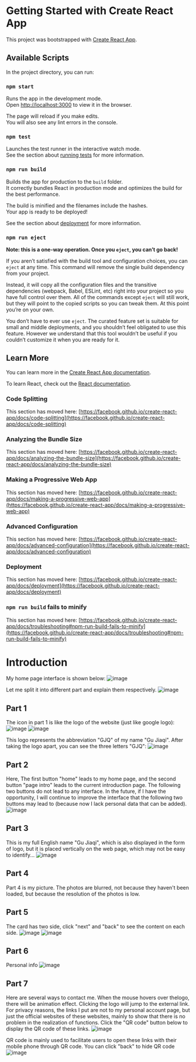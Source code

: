 # Getting Started with Create React App

This project was bootstrapped with [Create React App](https://github.com/facebook/create-react-app).

## Available Scripts

In the project directory, you can run:

### `npm start`

Runs the app in the development mode.\
Open [http://localhost:3000](http://localhost:3000) to view it in the browser.

The page will reload if you make edits.\
You will also see any lint errors in the console.

### `npm test`

Launches the test runner in the interactive watch mode.\
See the section about [running tests](https://facebook.github.io/create-react-app/docs/running-tests) for more information.

### `npm run build`

Builds the app for production to the `build` folder.\
It correctly bundles React in production mode and optimizes the build for the best performance.

The build is minified and the filenames include the hashes.\
Your app is ready to be deployed!

See the section about [deployment](https://facebook.github.io/create-react-app/docs/deployment) for more information.

### `npm run eject`

**Note: this is a one-way operation. Once you `eject`, you can’t go back!**

If you aren’t satisfied with the build tool and configuration choices, you can `eject` at any time. This command will remove the single build dependency from your project.

Instead, it will copy all the configuration files and the transitive dependencies (webpack, Babel, ESLint, etc) right into your project so you have full control over them. All of the commands except `eject` will still work, but they will point to the copied scripts so you can tweak them. At this point you’re on your own.

You don’t have to ever use `eject`. The curated feature set is suitable for small and middle deployments, and you shouldn’t feel obligated to use this feature. However we understand that this tool wouldn’t be useful if you couldn’t customize it when you are ready for it.

## Learn More

You can learn more in the [Create React App documentation](https://facebook.github.io/create-react-app/docs/getting-started).

To learn React, check out the [React documentation](https://reactjs.org/).

### Code Splitting

This section has moved here: [https://facebook.github.io/create-react-app/docs/code-splitting](https://facebook.github.io/create-react-app/docs/code-splitting)

### Analyzing the Bundle Size

This section has moved here: [https://facebook.github.io/create-react-app/docs/analyzing-the-bundle-size](https://facebook.github.io/create-react-app/docs/analyzing-the-bundle-size)

### Making a Progressive Web App

This section has moved here: [https://facebook.github.io/create-react-app/docs/making-a-progressive-web-app](https://facebook.github.io/create-react-app/docs/making-a-progressive-web-app)

### Advanced Configuration

This section has moved here: [https://facebook.github.io/create-react-app/docs/advanced-configuration](https://facebook.github.io/create-react-app/docs/advanced-configuration)

### Deployment

This section has moved here: [https://facebook.github.io/create-react-app/docs/deployment](https://facebook.github.io/create-react-app/docs/deployment)

### `npm run build` fails to minify

This section has moved here: [https://facebook.github.io/create-react-app/docs/troubleshooting#npm-run-build-fails-to-minify](https://facebook.github.io/create-react-app/docs/troubleshooting#npm-run-build-fails-to-minify)


# Introduction

My home page interface is shown below:
![image](src/img/intro01.png)

Let me split it into different part and explain them respectively.
![image](src/img/intro02.png)

## Part 1

The icon in part 1 is like the logo of the website (just like google logo):
![image](src/img/gjq01.png)
![image](src/img/sample01.png)

This logo represents the abbreviation "GJQ" of my name "Gu Jiaqi".
After taking the logo apart, you can see the three letters "GJQ":
![image](src/img/sample02.png)

## Part 2

Here, The first button "home" leads to my home page, and the second button "page intro" leads to the current introduction page. The following two buttons do not lead to any interface. In the future, if I have the opportunity, I will continue to improve the interface that the following two buttons may lead to (because now I lack personal data that can be added).
![image](src/img/sample03.png)

## Part 3

This is my full English name "Gu Jiaqi", which is also displayed in the form of logo, but it is placed vertically on the web page, which may not be easy to identify...
![image](src/img/name2.png)

## Part 4
Part 4 is my picture. The photos are blurred, not because they haven't been loaded, but because the resolution of the photos is low.

## Part 5
The card has two side, click "next" and "back" to see the content on each side.
![image](src/img/sample04.png)
![image](src/img/sample05.png)

## Part 6
Personal info
![image](src/img/sample06.png)

## Part 7
Here are several ways to contact me. When the mouse hovers over thelogo, there will be animation effect. Clicking the logo will jump to the external link. For privacy reasons, the links I put are not to my personal account page, but just the official websites of these websites, mainly to show that there is no problem in the realization of functions. Click the "QR code" button below to display the QR code of these links.
![image](src/img/sample07.png)

QR code is mainly used to facilitate users to open these links with their mobile phone through QR code. You can click "back" to hide QR code
![image](src/img/sample08.png)

